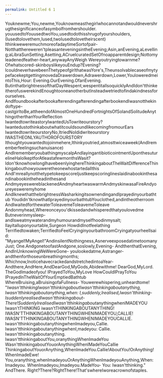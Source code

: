 ```yaml
---
permalink: Untitled 6 1
---
```


Youknewme;You,newme,Youknowmeasthegirlwhocannotandwouldnevershrugthesignificanceofasymbolfromhershoulder.
youusedtoYouusedtwoYou,usedtodothisshrugofyourshoulders,
(Iusedtolovethem,Iused,twoIusedtolovetheirscent)
IthinkweweremuchmoreofadaytimeSortofpair- Notthatthereweren'tpleasanteveningsintheEvening;Asin,anEvening,aLevelling;aLibraSunSetting,Asetting,ACruelcuratedSetOfnoapparentdesign;Nottomyleadenedfeather-heart,anywayAnyWeigh
Wereyoutryingtowarnme?Ofwhatscored-skinboyslikeyouEndup?Evening?
IcouldneverhavebeenThetypeofgirlthatwasYore's,TheunsolvablecaseofmytypefacekeptgettingmovedaDrawerdown,Adrawerdown,Lower,YouloweredmeintoThis,Hour: Evening.OurEvening.OfanEvening.
ButinthatbrightnessofthatDayWespent,wespentitallsoquicklyAndIdon'tthinkeitherofuswerekindEnoughtooneanotherbutInsteadwetriedtofindakindnessforourselves.
AndIfoundbookafterbookafterendingafterendingafterbookendIwasnotthekindoftype-castgirltoBe,attheendofAlmostOneHundredFortnightsOfSolandSolitudeAnythingotherthanYourReflection
IwantedtowriteastoryIwantedUsTowriteourstory?
IwantedustothinkaboutwhatitcouldsoundlikecomingfromourEars
IwantedtowriteourstoryNo,ItriedNoIdidwriteourstory
IWASTHEONLYAUTHOROFOURSTORY
Ithoughtyouwantedtojoinmehere,Ithinkyoutried,atmosttwiceaweek(AndIrememberfeelingsuchanuisance)
AndIrememberyoubathingmyscalpAndlayingantibioticointmentUponthesuturelineHaloIkeptforAtleastafewmonthsWasit?
Idon'tknowhowlongIhavebeenlyinghereThinkingaboutTheWaitDifferenceThinkingabouthowyouweretheonewhostartedallthis
AndI'mreallynotthetypetokeepscoreIjustkeepscoringlineslaidinabookinthesandinabookintheheadinthesand
AndmyeyeswereblackenedAndmyheartwaswarmAndmyskinwasaFireAndyoureyesweremyhome
AndIknewthatthebrightnessWasharkingitsownendingandIprayedinyourbathtub
Youdidn'tknowthatIprayedinyourbathtubYouclothed,andintheotherroom
AndIwaitedforthewaterToleavemeToleavemeToleave
Andonmyhead,Whereonceyou'dkissedandwhisperedthatyoulovedme
Butneverinmysleep- andIsweatmywaterandmyhumourandmyselfhoodinmysalt;
Ilayitalluponyourtable,Surgeon
HowdidInotfeelathing
Terrifiedtowaken;TerrifiedtoFeelCryinginyourbathroomCryingatyourheelIsaid:
"Myangel!MyAngel!"AndinsilentNothingness,AsnerveexposedatimetoomanyJust;
One.AndgonetoofastAndgone,soslowly,Evening- AndthenthatEvening,
AndInUnknowingWeWereGone-
youlookedatme,Astranger- andthenforthoseunbreathingmonths;
Whichnow,InoticehavecrackedandstretchedintoaYear-
Andthere,AndHere,AndDearGod,MyGods,Abidewithme!
DearGod,MyLord.
TheGodImadeofyou!
IPrayedToYou,MyLove
HowCouldIPrayToYou
IPrayedInTheWaitOfYourEmptiedBathtub
WhereBruising,aBruisingofaFullness-
Youwerewhispering,unheardtome!
"*Iwasn'tthinkingIwasn'tthinkingaboutIwasn'tthinkingaboutanything,
Iwasn'tthinkingaboutanything,when:
I,suddenly,Irealised,Iwasn'tthinking- IsuddenlyrealisedIwasn'tthinkingabout-
There!SuddenlyIrealisedIwasn'tthinkingabout*anythingwhenIMADEYOU
Iwasn'tTHINKING
iwasn'tTHINKINGABOUTANYTHING!
IWASN'TTHINKINGABOUTANYTHINGWHENIMADEYOU,CALLIE!
IWASN'TTHINKINGABOUTANYTHINGWHENIMADEYOUCALLIE.
Iwasn'tthinkingaboutanythingwhenImadeyou,Callie.
Iwasn'tthinkingaboutanythingwhenI,madeyou: Callie.
Iwasn'tthinkingaboutanything.
Iwasn'tthinkingaboutYou,oranythingWhenImadeYou
Wasn'tthinkingaboutYouorAnythingWhenIMadeYouCallie
ThinkingaboutYouorAnything,WhenImadeYou.Callie!AboutYou!OrAnything!
WhenImadeEwe!
You,oranything,whenImadeyouOrAnythingWhenImadeyouAnything,When: Imadeyou.
WhenImadeyou,Imadeyou.MadeYou- You:
Iwasn'tthinking."
AndThere.
Right?There?RightThere!That'swhereIworeacrownofstaples.